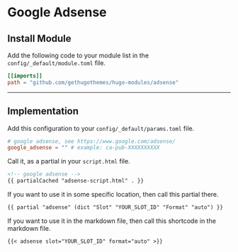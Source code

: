 # Google Adsense

## Install Module

Add the following code to your module list in the `config/_default/module.toml` file.

```toml
[[imports]]
path = "github.com/gethugothemes/hugo-modules/adsense"
```

<hr>

## Implementation

Add this configuration to your `config/_default/params.toml` file.

```toml
# google adsense, see https://www.google.com/adsense/
google_adsense = "" # example: ca-pub-XXXXXXXXXX
```

Call it, as a partial in your `script.html` file.

```html
<!-- google adsense -->
{{ partialCached "adsense-script.html" . }}
```

If you want to use it in some specific location, then call this partial there.

```html
{{ partial "adsense" (dict "Slot" "YOUR_SLOT_ID" "Format" "auto") }}
```

If you want to use it in the markdown file, then call this shortcode in the markdown file.

```md
{{< adsense slot="YOUR_SLOT_ID" format="auto" >}}
```
